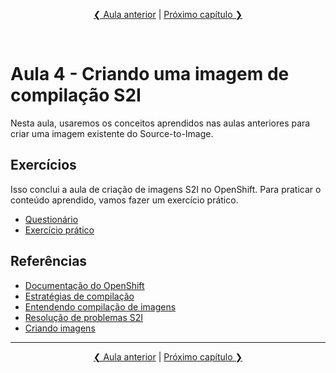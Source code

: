 <p align="center"><a href="../aula03">❮ Aula anterior</a> | <a href="https://github.com/mentoria-openshift/capitulo04">Próximo capítulo ❯</a></p>
<br/>

# Aula 4 - Criando uma imagem de compilação S2I
Nesta aula, usaremos os conceitos aprendidos nas aulas anteriores para criar uma imagem existente do Source-to-Image. 

## Exercícios
Isso conclui a aula de criação de imagens S2I no OpenShift. Para praticar o conteúdo aprendido, vamos fazer um exercício prático.

* [Questionário](questionario.md)
* [Exercício prático](exercicio-pratico.md)

## Referências
* [Documentação do OpenShift](https://docs.openshift.com/)
* [Estratégias de compilação](https://docs.openshift.com/container-platform/4.5/builds/build-strategies.html)
* [Entendendo compilação de imagens](https://docs.openshift.com/container-platform/4.5/builds/understanding-image-builds.html)
* [Resolução de problemas S2I](https://docs.openshift.com/container-platform/4.5/support/troubleshooting/troubleshooting-s2i.html)
* [Criando imagens](https://docs.openshift.com/container-platform/4.5/openshift_images/create-images.html)

----
<p align="center"><a href="../aula02">❮ Aula anterior</a> | <a href="https://github.com/mentoria-openshift/capitulo04">Próximo capítulo ❯</a></p>
